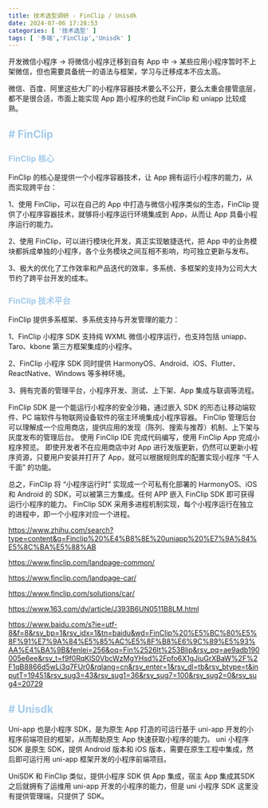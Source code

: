 ```yaml
---
title: 技术选型调研 - FinClip / Unisdk
date: 2024-07-06 17:28:53
categories: [ '技术选型' ]
tags: [ '多端','FinClip','Unisdk' ]
---
```


开发微信小程序 → 将微信小程序迁移到自有 App 中 → 某些应用小程序暂时不上架微信，但也需要具备统一的语法与框架，学习与迁移成本不应太高。

微信、百度、阿里这些大厂的小程序容器技术要么不公开，要么太重会接管底层，都不是很合适，市面上能实现 App 跑小程序的也就 FinClip 和 uniapp 比较成熟。

## <font color=#A3CAEB># FinClip</font>

### <font color=#A3CAEB>FinClip 核心</font>

FinClip 的核心是提供一个小程序容器技术，让 App 拥有运行小程序的能力，从而实现跨平台：

1、使用 FinClip，可以在自己的 App 中打造与微信小程序类似的生态，FinClip 提供了小程序容器技术，就够将小程序运行环境集成到 App，从而让 App 具备小程序运行的能力。

2、使用 FinClip，可以进行模块化开发，真正实现敏捷迭代，把 App 中的业务模块都拆成单独的小程序，各个业务模块之间互相不影响，均可独立更新与发布。

3、极大的优化了工作效率和产品迭代的效率，多系统、多框架的支持为公司大大节约了跨平台开发的成本。

### <font color=#A3CAEB>FinClip 技术平台</font>

FinClip 提供多系框架、多系统支持与开发管理的能力：

1、FinClip 小程序 SDK 支持纯 WXML 微信小程序运行，也支持包括 uniapp、Taro、kbone 第三方框架集成的小程序。

2、FinClip 小程序 SDK 同时提供 HarmonyOS、Android、iOS、Flutter、ReactNative、Windows 等多种环境。

3、拥有完善的管理平台，小程序开发、测试、上下架、App 集成与联调等流程。

FinClip SDK 是一个能运行小程序的安全沙箱，通过嵌入 SDK 的形态让移动端软件、PC 端软件与物联网设备软件的宿主环境集成小程序容器。
FinClip 管理后台可以理解成一个应用商店，提供应用的发现（陈列、搜索与推荐）机制、上下架与灰度发布的管理后台。
使用 FinClip IDE 完成代码编写，使用 FinClip App 完成小程序预览。
即使开发者不在应用商店中对 App 进行发版更新，仍然可以更新小程序资源，只要用户安装并打开了 App，就可以根据规则库的配置实现小程序 “千人千面” 的功能。

总之，FinClip 将 “小程序运行时” 实现成一个可私有化部署的 HarmonyOS、iOS 和 Android 的 SDK，可以被第三方集成。任何 APP 嵌入 FinClip SDK 即可获得运行小程序的能力。
FinClip SDK 采用多进程机制实现，每个小程序运行在独立的进程中，即一个小程序对应一个进程。

https://www.zhihu.com/search?type=content&q=Finclip%20%E4%B8%8E%20uniapp%20%E7%9A%84%E5%8C%BA%E5%88%AB

https://www.finclip.com/landpage-common/

https://www.finclip.com/landpage-car/

https://www.finclip.com/solutions/car/

https://www.163.com/dy/article/J393B6UN0511B8LM.html

https://www.baidu.com/s?ie=utf-8&f=8&rsv_bp=1&rsv_idx=1&tn=baidu&wd=FinClip%20%E5%BC%80%E5%8F%91%E7%9A%84%E5%85%AC%E5%8F%B8%E6%9C%89%E5%93%AA%E4%BA%9B&fenlei=256&oq=Fin%2526lt%253Blip&rsv_pq=ae9adb190005e6ee&rsv_t=f9f0RqKlS0VbcWzMgYHsd%2Fpfo6X1gJiuGrXBaW%2F%2F1qB8866d5wLi3q7FUr0&rqlang=cn&rsv_enter=1&rsv_dl=tb&rsv_btype=t&inputT=19451&rsv_sug3=43&rsv_sug1=36&rsv_sug7=100&rsv_sug2=0&rsv_sug4=20729

## <font color=#A3CAEB># Unisdk</font>

Uni-app 也是小程序 SDK，是为原生 App 打造的可运行基于 uni-app 开发的小程序前端项目的框架，从而帮助原生 App 快速获取小程序的能力。
uni 小程序 SDK 是原生 SDK，提供 Android 版本和 iOS 版本，需要在原生工程中集成，然后即可运行用 uni-app 框架开发的小程序前端项目。

UniSDK 和 FinClip 类似，提供小程序 SDK 供 App 集成，宿主 App 集成其SDK 之后就拥有了运维用 uni-app 开发的小程序的能力，但是 uni 小程序 SDK 这里没有提供管理端，只提供了 SDK。




